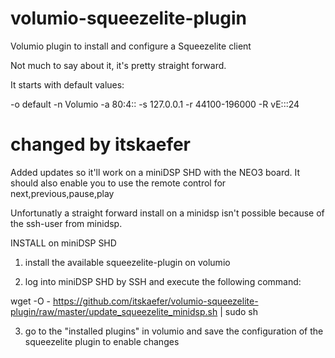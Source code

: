 # volumio-squeezelite-plugin
Volumio plugin to install and configure a Squeezelite client

Not much to say about it, it's pretty straight forward.

It starts with default values:

-o default
-n Volumio
-a 80:4::
-s 127.0.0.1
-r 44100-196000 -R vE:::24


# changed by itskaefer
Added updates so it'll work on a miniDSP SHD with the NEO3 board.
It should also enable you to use the remote control for next,previous,pause,play

Unfortunatly a straight forward install on a minidsp isn't possible because of the ssh-user
from minidsp.

INSTALL on miniDSP SHD
1. install the available squeezelite-plugin on volumio

2. log into miniDSP SHD by SSH and execute the following command:

wget -O - https://github.com/itskaefer/volumio-squeezelite-plugin/raw/master/update_squeezelite_minidsp.sh | sudo sh

3. go to the "installed plugins" in volumio and save the configuration of the squeezelite plugin to enable changes

